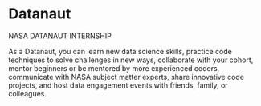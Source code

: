 # Datanaut


NASA DATANAUT INTERNSHIP

As a Datanaut, you can learn new data science skills, practice code techniques to solve challenges in new ways, collaborate with your cohort, mentor beginners or be mentored by more experienced coders, communicate with NASA subject matter experts, share innovative code projects, and host data engagement events with friends, family, or colleagues.
